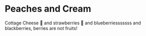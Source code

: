 # Peaches and Cream

Cottage Cheese 🤢
and strawberries 🍓
and blueberriesssssss
and blackberries,
berries are not fruits!
